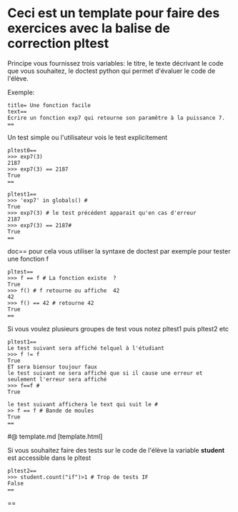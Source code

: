 


# Ceci est un template pour faire des exercices avec la balise de correction pltest

Principe vous fournissez trois variables:
le titre, le texte décrivant le code que vous souhaitez, le doctest python qui permet d'évaluer le code de l'élève.


Exemple: 

    title= Une fonction facile  
    text==
    Ecrire un fonction exp7 qui retourne son paramêtre à la puissance 7.
    ==

Un test simple ou l'utilisateur vois le test explicitement 

    pltest0==
    >>> exp7(3)
    2187
    >>> exp7(3) == 2187
    True 
    ==

    pltest1==
    >>> 'exp7' in globals() #
    True 
    >>> exp7(3) # le test précédent apparait qu'en cas d'erreur
    2187
    >>> exp7(3) == 2187#
    True
    ==





doc==
pour cela vous utiliser la syntaxe de doctest par exemple pour tester une fonction f 

    pltest==
    >>> f == f # La fonction existe  ?
    True
    >>> f() # f retourne ou affiche  42
    42
    >>> f() == 42 # retourne 42 
    True
    ==

Si vous voulez plusieurs groupes de test vous notez pltest1 puis pltest2 etc 

    pltest1==
    Le test suivant sera affiché telquel à l'étudiant 
    >>> f != f
    True 
    ET sera biensur toujour faux
    le test suivant ne sera affiché que si il cause une erreur et seulement l'erreur sera affiché
    >>> f==f #
    True

    le test suivant affichera le text qui suit le #
    >> f == f # Bande de moules 
    True
    ==
  #@ template.md [template.html]
        

Si vous souhaitez faire des tests sur le code de l'élève la variable __student__ est accessible dans le pltest

    pltest2==
    >>> student.count("if")>1 # Trop de tests IF 
    False
    ==

==